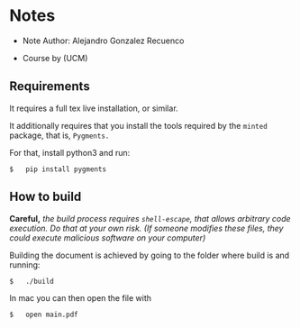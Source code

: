 # Notes 

- Note Author: Alejandro Gonzalez Recuenco



- Course by  (UCM)

## Requirements

It requires a full tex live installation, or similar.

It additionally requires that you install the tools required by the `minted` package, that is, `Pygments.`

For that, install python3 and run:

    $	pip install pygments

## How to build

**Careful,** *the build process requires `shell-escape`, that allows arbitrary code execution. Do that at your own risk. (If someone modifies these files, they could execute malicious software on your computer)*

Building the document is achieved by going to the folder where build is and running:

    $	./build 
    
In mac you can then open the file with 

    $	open main.pdf


